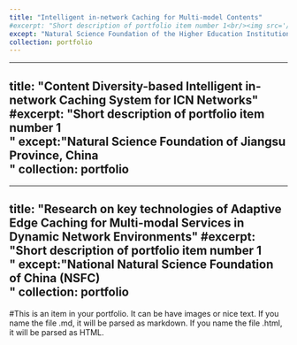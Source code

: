 ```yaml
---
title: "Intelligent in-network Caching for Multi-model Contents"
#excerpt: "Short description of portfolio item number 1<br/><img src='/images/500x300.png'>"
except: "Natural Science Foundation of the Higher Education Institutions of Jiangsu Province, China<br/>"
collection: portfolio
---
```



---
title: "Content Diversity-based Intelligent in-network Caching System for ICN Networks"
#excerpt: "Short description of portfolio item number 1<br/>"
except:"Natural Science Foundation of Jiangsu Province, China<br/>"
collection: portfolio
---

---
title: "Research on key technologies of Adaptive Edge Caching for Multi-modal
Services in Dynamic Network Environments"
#excerpt: "Short description of portfolio item number 1<br/>"
except:"National Natural Science Foundation of China (NSFC)<br/>"
collection: portfolio
---
#This is an item in your portfolio. It can be have images or nice text. If you name the file .md, it will be parsed as markdown. If you name the file .html, it will be parsed as HTML. 
